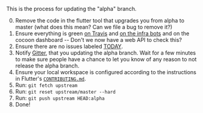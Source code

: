 This is the process for updating the "alpha" branch.

0. Remove the code in the flutter tool that upgrades you from alpha to master (what does this mean? Can we file a bug to remove it?)
1. Ensure everything is green [on Travis](https://travis-ci.org/flutter/flutter/builds) and [on the infra bots](https://build.chromium.org/p/client.flutter/waterfall) and on the cocoon dashboard -- Don't we now have a web API to check this?
2. Ensure there are no issues labeled [TODAY](https://github.com/flutter/flutter/labels/%E2%9A%A0%20TODAY).
3. Notify [Gitter](https://gitter.im/flutter/flutter), that you updating the alpha branch. Wait for a few minutes to make sure people have a chance to let you know of any reason to not release the alpha branch.
4. Ensure your local workspace is configured according to the instructions in Flutter's [`CONTRIBUTING.md`](https://github.com/flutter/flutter/blob/master/CONTRIBUTING.md).
5. Run: `git fetch upstream`
6. Run: `git reset upstream/master --hard`
7. Run: `git push upstream HEAD:alpha` 
8. Done!
